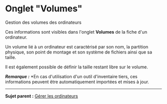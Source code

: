Onglet "Volumes"
================

Gestion des volumes des ordinateurs

Ces informations sont visibles dans l'onglet **Volumes** de la fiche d'un ordinateur.

Un volume lié à un ordinateur est caractérisé par son nom, la partition physique, son point de montage et son système de fichiers ainsi que sa taille.

Il est également possible de définir la taille restant libre sur le volume.

***Remarque :*** *En cas d'utilisation d'un outil d'inventaire tiers, ces informations peuvent être automatiquement importées et mises à jour.

--------
**Sujet parent :** [Gérer les ordinateurs](index.php?fr/03_Module_Parc/04_Gérer_les_ordinateurs/01_Gérer_les_ordinateurs.md "Les ordinateurs se gèrent depuis le menu Parc > Ordinateurs")